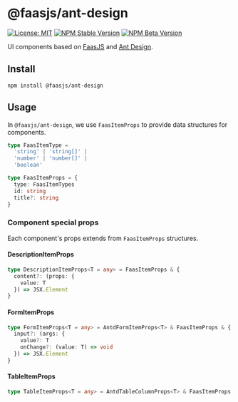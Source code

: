 # @faasjs/ant-design

[![License: MIT](https://img.shields.io/npm/l/@faasjs/browser.svg)](https://github.com/faasjs/faasjs/blob/main/packages/faasjs/browser/LICENSE)
[![NPM Stable Version](https://img.shields.io/npm/v/@faasjs/browser/stable.svg)](https://www.npmjs.com/package/@faasjs/browser)
[![NPM Beta Version](https://img.shields.io/npm/v/@faasjs/browser/beta.svg)](https://www.npmjs.com/package/@faasjs/browser)

UI components based on [FaasJS](https://faasjs.com) and [Ant Design](https://ant.design).

## Install

    npm install @faasjs/ant-design

## Usage

In `@faasjs/ant-design`, we use `FaasItemProps` to provide data structures for components.

```ts
type FaasItemType =
  'string' | 'string[]' |
  'number' | 'number[]' |
  'boolean'

type FaasItemProps = {
  type: FaasItemTypes
  id: string
  title?: string
}
```

### Component special props

Each component's props extends from `FaasItemProps` structures.

#### DescriptionItemProps

```ts
type DescriptionItemProps<T = any> = FaasItemProps & {
  content?: (props: {
    value: T
  }) => JSX.Element
}
```

#### FormItemProps

```ts
type FormItemProps<T = any> = AntdFormItemProps<T> & FaasItemProps & {
  input?: (args: {
    value?: T
    onChange?: (value: T) => void
  }) => JSX.Element
}
```

#### TableItemProps

```ts
type TableItemProps<T = any> = AntdTableColumnProps<T> & FaasItemProps
```

